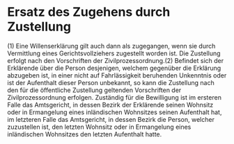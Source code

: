 # Ersatz des Zugehens durch Zustellung

(1) Eine Willenserklärung gilt auch dann als zugegangen, wenn sie durch Vermittlung eines Gerichtsvollziehers zugestellt worden ist. Die Zustellung erfolgt nach den Vorschriften der Zivilprozessordnung.(2) Befindet sich der Erklärende über die Person desjenigen, welchem gegenüber die Erklärung abzugeben ist, in einer nicht auf Fahrlässigkeit beruhenden Unkenntnis oder ist der Aufenthalt dieser Person unbekannt, so kann die Zustellung nach den für die öffentliche Zustellung geltenden Vorschriften der Zivilprozessordnung erfolgen. Zuständig für die Bewilligung ist im ersteren Falle das Amtsgericht, in dessen Bezirk der Erklärende seinen Wohnsitz oder in Ermangelung eines inländischen Wohnsitzes seinen Aufenthalt hat, im letzteren Falle das Amtsgericht, in dessen Bezirk die Person, welcher zuzustellen ist, den letzten Wohnsitz oder in Ermangelung eines inländischen Wohnsitzes den letzten Aufenthalt hatte. 

